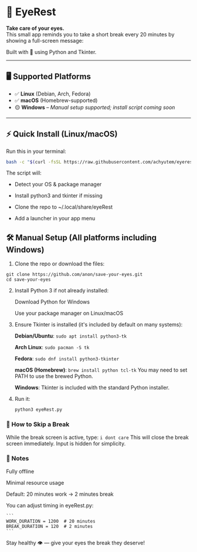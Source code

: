 # 🧿 EyeRest

**Take care of your eyes.**  
This small app reminds you to take a short break every 20 minutes by showing a full-screen message:

Built with 💙 using Python and Tkinter.

---

## 🖥️ Supported Platforms

- ✅ **Linux** (Debian, Arch, Fedora)
- ✅ **macOS** (Homebrew-supported)
- 🟡 **Windows** – _Manual setup supported; install script coming soon_

---

## ⚡ Quick Install (Linux/macOS)

Run this in your terminal:

```bash
bash -c "$(curl -fsSL https://raw.githubusercontent.com/achyutem/eyerest/main/install.sh)"
```

The script will:

- Detect your OS & package manager

- Install python3 and tkinter if missing

- Clone the repo to ~/.local/share/eyeRest

- Add a launcher in your app menu

## 🛠️ Manual Setup (All platforms including Windows)

1. Clone the repo or download the files:

```
git clone https://github.com/anon/save-your-eyes.git
cd save-your-eyes
```

2. Install Python 3 if not already installed:

   Download Python for Windows

   Use your package manager on Linux/macOS

3. Ensure Tkinter is installed (it's included by default on many systems):

   **Debian/Ubuntu**:
   `sudo apt install python3-tk`

   **Arch Linux**:
   `sudo pacman -S tk`

   **Fedora**:
   `sudo dnf install python3-tkinter`

   **macOS (Homebrew)**:
   `brew install python tcl-tk`
   You may need to set PATH to use the brewed Python.

   **Windows**: Tkinter is included with the standard Python installer.

4. Run it:

   `python3 eyeRest.py`

### 🙈 How to Skip a Break

While the break screen is active, type:
`i dont care`
This will close the break screen immediately. Input is hidden for simplicity.

### 📌 Notes

Fully offline

Minimal resource usage

Default: 20 minutes work → 2 minutes break

You can adjust timing in eyeRest.py:

    ```
    WORK_DURATION = 1200  # 20 minutes
    BREAK_DURATION = 120  # 2 minutes
    ```

Stay healthy 👁️ — give your eyes the break they deserve!
